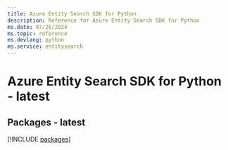 ```yaml
---
title: Azure Entity Search SDK for Python
description: Reference for Azure Entity Search SDK for Python
ms.date: 07/26/2024
ms.topic: reference
ms.devlang: python
ms.service: entitysearch
---
```

# Azure Entity Search SDK for Python - latest
## Packages - latest
[!INCLUDE [packages](entity-search-index.md)]